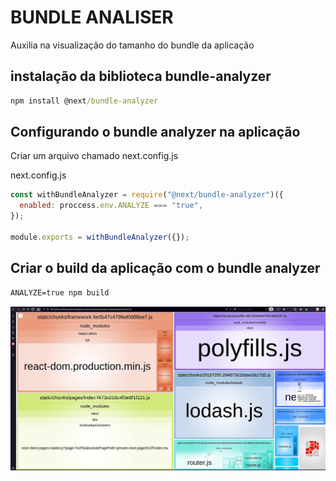 # BUNDLE ANALISER

Auxilia na visualização do tamanho do bundle da aplicação

## instalação da biblioteca bundle-analyzer

```cmd
npm install @next/bundle-analyzer

```

## Configurando o bundle analyzer na aplicação

Criar um arquivo chamado next.config.js

next.config.js

```js
const withBundleAnalyzer = require("@next/bundle-analyzer")({
  enabled: proccess.env.ANALYZE === "true",
});

module.exports = withBundleAnalyzer({});
```

## Criar o build da aplicação com o bundle analyzer

```cmd
ANALYZE=true npm build
```

![bundle analyzer](./assets//img-bundle-analizer.png)
